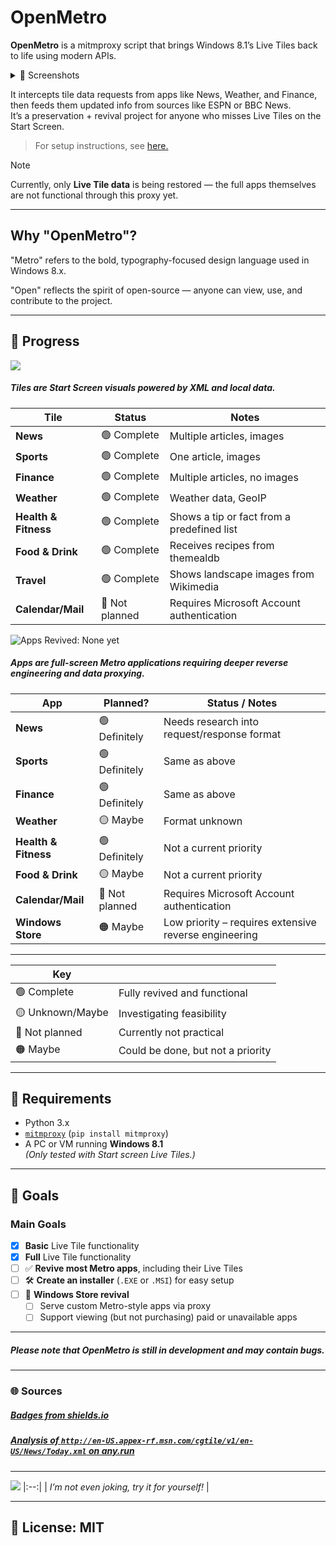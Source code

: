 # OpenMetro

**OpenMetro** is a mitmproxy script that brings Windows 8.1’s Live Tiles back to life using modern APIs.

<details>
<summary>📸 Screenshots</summary>

![LiveTilesStatic](https://github.com/user-attachments/assets/2ffc4aa7-5d50-4523-a0b8-0c2464bd609f)
|:--:| 
| *Live Tiles via OpenMetro* |

![NewsTileUpdate](https://github.com/user-attachments/assets/65d9a13e-cdd4-4d71-8abb-e23f3204b9be)
|:--:| 
| *A Live Tile updating via OpenMetro.* |

</details>

It intercepts tile data requests from apps like News, Weather, and Finance, then feeds them updated info from sources like ESPN or BBC News.  
It’s a preservation + revival project for anyone who misses Live Tiles on the Start Screen.

> For setup instructions, see [here.](./setup.md)

> [!NOTE]
> Currently, only **Live Tile data** is being restored — the full apps themselves are not functional through this proxy yet.

---

## Why "OpenMetro"?

"Metro" refers to the bold, typography-focused design language used in Windows 8.x.

"Open" reflects the spirit of open-source — anyone can view, use, and contribute to the project.

---

## 🚧 Progress 
![](https://img.shields.io/badge/Tiles%20Revived-All-brightgreen)
##### Tiles are Start Screen visuals powered by XML and local data.

| Tile                | Status             | Notes                                      |
|---------------------|--------------------|--------------------------------------------|
| **News**            | 🟢 Complete         | Multiple articles, images                  |
| **Sports**          | 🟢 Complete         | One article, images                        |
| **Finance**         | 🟢 Complete         | Multiple articles, no images               |
| **Weather**         | 🟢 Complete         | Weather data, GeoIP                        |
| **Health & Fitness**| 🟢 Complete         | Shows a tip or fact from a predefined list |
| **Food & Drink**    | 🟢 Complete         | Receives recipes from themealdb            |
| **Travel**          | 🟢 Complete         | Shows landscape images from Wikimedia      |
| **Calendar/Mail**   | 🔴 Not planned      | Requires Microsoft Account authentication  |


![Apps Revived: None yet](https://img.shields.io/badge/Apps%20Revived%3A-None_yet-darkred)

##### Apps are full-screen Metro applications requiring deeper reverse engineering and data proxying.
| App                  | Planned?         | Status / Notes                                 |
|----------------------|------------------|------------------------------------------------|
| **News**             | 🟢 Definitely     | Needs research into request/response format    |
| **Sports**           | 🟢 Definitely     | Same as above                                  |
| **Finance**          | 🟢 Definitely     | Same as above                                  |
| **Weather**          | 🟡 Maybe          | Format unknown                                 |
| **Health & Fitness** | 🟢 Definitely     | Not a current priority                         |
| **Food & Drink**     | 🟡 Maybe          | Not a current priority                         |
| **Calendar/Mail**    | 🔴 Not planned    | Requires Microsoft Account authentication      |
| **Windows Store**    | 🟠 Maybe          | Low priority – requires extensive reverse engineering |

---

| Key                  |                                  |
|----------------------|----------------------------------|
| 🟢 Complete          | Fully revived and functional     |
| 🟡 Unknown/Maybe     | Investigating feasibility        |
| 🔴 Not planned       | Currently not practical          |
| 🟠 Maybe             | Could be done, but not a priority|

---

## 🧰 Requirements

- Python 3.x
- [`mitmproxy`](https://mitmproxy.org) (`pip install mitmproxy`)
- A PC or VM running **Windows 8.1**  
  *(Only tested with Start screen Live Tiles.)*

---

## 🎯 Goals

### Main Goals
- [x] **Basic** Live Tile functionality
- [x] **Full** Live Tile functionality
- [ ] ✅ **Revive most Metro apps**, including their Live Tiles
- [ ] 🛠️ **Create an installer** (`.EXE` or `.MSI`) for easy setup
- [ ] 🏬 **Windows Store revival**
  - [ ] Serve custom Metro-style apps via proxy
  - [ ] Support viewing (but not purchasing) paid or unavailable apps

---
##### Please note that OpenMetro is still in development and may contain bugs.
---
### 🌐 Sources
##### [Badges from shields.io](https://shields.io/)
##### [Analysis of `http://en-US.appex-rf.msn.com/cgtile/v1/en-US/News/Today.xml` on any.run](https://any.run/report/0170ceadd75b172e238c8c1c4cd1ab8d6df5aefde999733295ccf57d007630ea/c1ed3fbc-4ea6-4d0f-ac4b-12580eeb9f32)
---

![](https://img.shields.io/badge/Mentioned%20by-Copilot-blueviolet?logo=microsoft) 
|:--:| 
| *I’m not even joking, try it for yourself!* |

---
## 📜 License: MIT
